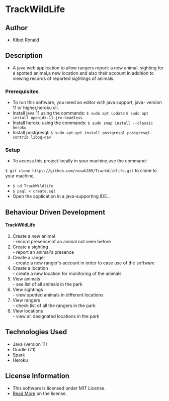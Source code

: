 # TrackWildLife

## Author

* Kibet Ronald

## Description

* A java web application to allow rangers report: a new animal, sighting for a spotted animal,a new location and also their account in addition to viewing records of reported sightings of animals.

### Prerequisites

* To run this software, you need an editor with java support, java- version 11 or higher,heroku cli.
* Install java 11 using the commands:
  `$ sudo apt update`
  `$ sudo apt install openjdk-11-jre-headless`
* Install heroku using the commands:
  `$ sudo snap install --classic heroku`
* Install postgresql:
  `$ sudo apt-get install postgresql postgresql-contrib libpq-dev`


### Setup

* To access this project locally in your machine,use the command:

`$ git clone https://github.com/ronah289/TrackWildlife.git`
to clone to your machine.
* `$ cd TrackWildlife`
* `$ psql < create.sql`
* Open the application in a java-supporting IDE...

## Behaviour Driven Development
#### TrackWildLife
<ol>
<li>Create a new animal</li>
- record presence of an animal not seen before
<li>Create a sighting</li>
- report an animal's presence
<li>Create a ranger</li>
- create a new ranger's account in order to ease use of the software
<li>Create a location</li>
- create a new location for monitoring of the animals
<li>View animals</li>
- see list of all animals in the park
<li>View sightings</li>
- view spotted animals in different locations
<li>View rangers</li>
- check list of all the rangers in the park
<li>View locations</li>
- view all designated locations in the park
</ol>

## Technologies Used

* Java (version 11)
* Gradle (7.1)
* Spark
* Heroku


## License Information

* This software is licensed under MIT License.
* [Read More](https://choosealicense.com/licenses/mit/) on the license.
